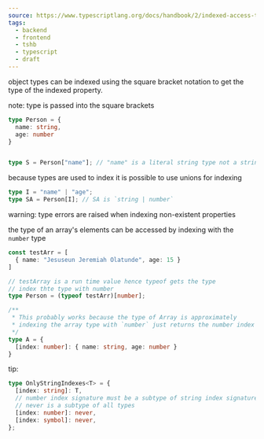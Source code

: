 ```yaml
---
source: https://www.typescriptlang.org/docs/handbook/2/indexed-access-types.html
tags:
  - backend
  - frontend
  - tshb
  - typescript
  - draft
---
```

object types can be indexed using the square bracket notation to get the type of the indexed property. 

note: type is passed into the square brackets 

```typescript
type Person = {
  name: string,
  age: number
}


type S = Person["name"]; // "name" is a literal string type not a string
```

because types are used to index it is possible to use unions for indexing

```typescript
type I = "name" | "age";
type SA = Person[I]; // SA is `string | number`
```

warning: type errors are raised when indexing non-existent properties

the type of an array's elements can be accessed by indexing with the `number` type

```typescript
const testArr = [
  { name: "Jesuseun Jeremiah Olatunde", age: 15 }
]

// testArray is a run time value hence typeof gets the type
// index thte type with number
type Person = (typeof testArr)[number];

/**
 * This probably works because the type of Array is approximately
 * indexing the array type with `number` just returns the number index type
 */
type A = {
  [index: number]: { name: string, age: number }
}
```

tip:

```typescript
type OnlyStringIndexes<T> = {
  [index: string]: T,
  // number index signature must be a subtype of string index signature
  // never is a subtype of all types
  [index: number]: never,
  [index: symbol]: never,
};
```